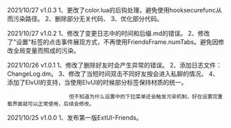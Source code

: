 2021/10/27  v1.0.3      1、更改了color.lua的后钩处理，避免使用hooksecurefunc从而污染路径。
                        2、删除部分无关代码、
                        3、优化部分代码。
                        
2021/10/27  v1.0.2      1、修改了变更日志中的时间和后缀.md的错误。
                        2、修改了"设置"标签的点击事件展现方式，不再使用FriendsFrame.numTabs。避免因修改全局变量而照成的污染。

2021/10/26  v1.0.1      1、修改了删除好友时会产生异常的错误。
                        2、添加日志文件：ChangeLog.dm。
                        3、修改了当短时间双击不同好友按会进入私聊的情况。
                        4、添加了ElvUI的支持，当使用ElvUI的时候部分标签保持材质的统一。

                        但不知道为什么设置中的下拉菜单还会触发污染机制，好在设置完重载界面就可以正常使用，后续会修改。

2021/10/25  v1.0.0      1、发布第一版ExtUI-Friends。